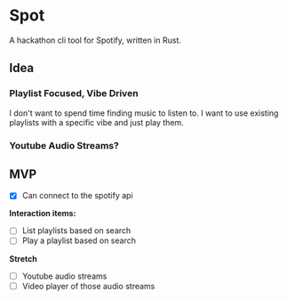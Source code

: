 # Spot
A hackathon cli tool for Spotify, written in Rust.

## Idea
### Playlist Focused, Vibe Driven
I don't want to spend time finding music to listen to. I want to use existing playlists with a specific vibe and just play them. 

### Youtube Audio Streams?

## MVP

- [x] Can connect to the spotify api

**Interaction items:**
-  [ ] List playlists based on search
-  [ ] Play a playlist based on search

**Stretch**

- [ ] Youtube audio streams
- [ ] Video player of those audio streams
